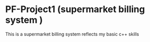 # PF-Project1 (supermarket billing system )
This is a supermarket billing system reflects my basic c++ skills 
